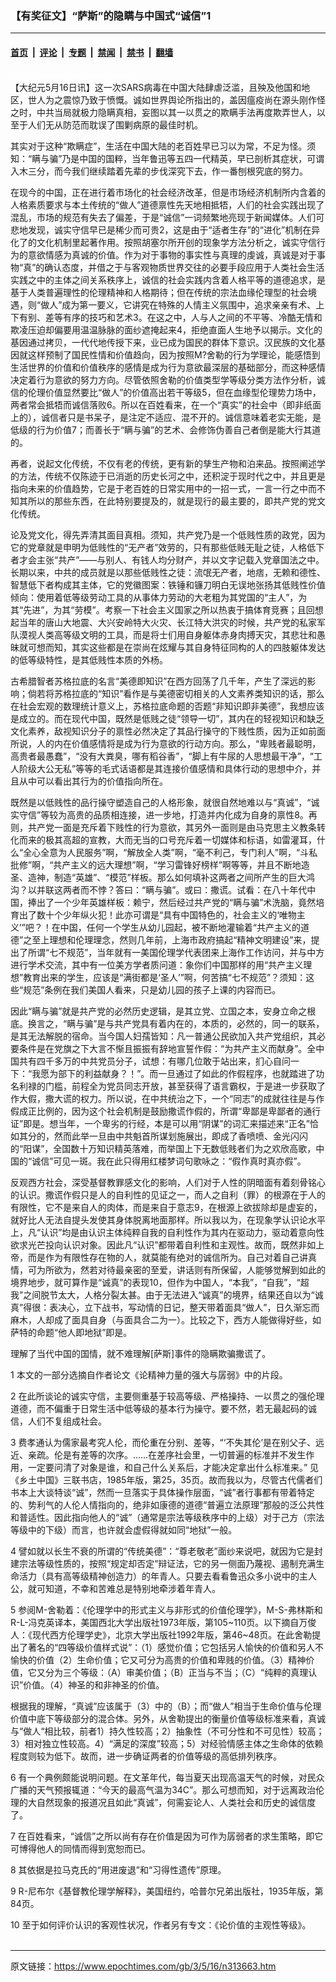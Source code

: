 ### 【有奖征文】“萨斯”的隐瞒与中国式“诚信”1

---

#### [首页](../../../..?n313663) &nbsp;|&nbsp; [评论](../../../../../epoch-comment?n313663) &nbsp;|&nbsp; [专题](../../../../../epoch-special?n313663) &nbsp;|&nbsp; [禁闻](../../../../../epoch-news?n313663) &nbsp;|&nbsp; [禁书](../../../../../books?n313663) &nbsp;|&nbsp; [翻墙](https://github.com/gfw-breaker/nogfw/blob/master/README.md?n313663)


<div class="post_content" id="artbody" itemprop="articleBody">
 <!-- article content begin -->
 <p>
  <font color="#ffffff">
   (http://www.epochtimes.com)
  </font>
  <br/>
  【大纪元5月16日讯】这一次SARS病毒在中国大陆肆虐泛滥，且殃及他国和地区，世人为之震惊乃致于愤慨。诚如世界舆论所指出的，盖因瘟疫尚在源头刚作怪之时，中共当局就极力隐瞒真相，妄图以其一以贯之的欺瞒手法再度欺弄世人，以至于人们无从防范而耽误了围剿病原的最佳时机。
 </p>
 <p>
  其实对于这种“欺瞒症”，生活在中国大陆的老百姓早已习以为常，不足为怪。须知：“瞒与骗”乃是中国的国粹，当年鲁迅等五四一代精英，早已剖析其症状，可谓入木三分，而今我们继续踏着先辈的步伐深究下去，作一番刨根究底的努力。
 </p>
 <p>
  在现今的中国，正在进行着市场化的社会经济改革，但是市场经济机制所内含着的人格素质要求与本土传统的“做人”道德禀性先天地相抵牾，人们的社会实践出现了混乱，市场的规范有失去了偏差，于是“诚信”一词频繁地亮现于新闻媒体。人们可悲地发现，诚实守信早已是稀少而可贵2，这是由于“适者生存”的“进化”机制在异化了的文化机制里起著作用。按照胡塞尔所开创的现象学方法分析之，诚实守信行为的意欲情感为真诚的价值。作为对于事物的事实性与真理的虔诚，真诚是对于事物“真”的确认态度，并借之于与客观物质世界交往的必要手段应用于人类社会生活实践之中的主体之间关系秩序上，诚信的社会实践内含着人格平等的道德追求，是基于人类普遍理性的伦理精神和人格期待；但在传统的宗法血缘伦理型的社会境遇，则“做人”成为第一要义，它讲究在特殊的人情主义氛围中，追求亲亲有术、上下有别、差等有序的技巧和艺术3。在这之中，人与人之间的不平等、冷酷无情和欺凌压迫却偏要用温温脉脉的面纱遮掩起来4，拒绝直面人生地予以揭示。文化的基因通过拷贝，一代代地传授下来，业已成为国民的群体下意识。汉民族的文化基因就这样预制了国民性情和价值趋向，因为按照M?舍勒的行为学理论，能感悟到生活世界的价值和价值秩序的感情是成为行为意欲最深层的基础部分，而这种感情决定着行为意欲的努力方向。尽管依照舍勒的价值类型学等级分类方法作分析，诚信的伦理价值显然要比“做人”的价值高出若干等级5，但在血缘型伦理势力场中，两者常会抵牾而诚信落败6。所以在百姓看来，在一个“真实”的社会中（即非纸面上的），诚信者只是书呆子，是注定不适应、混不开的。诚信意味着老实无能，是低级的行为价值7；而善长于“瞒与骗”的艺术、会修饰伪善自己者倒是能大行其道的。
 </p>
 <p>
  再者，说起文化传统，不仅有老的传统，更有新的孳生产物和泊来品。按照阐述学的方法，传统不仅陈迹于已消逝的历史长河之中，还积淀于现时代之中，并且更是指向未来的价值趋势，它是于老百姓的日常实用中的一招一式，一言一行之中而不知其所以的那些东西，在此特别要提及的，就是现行的最主要的，即共产党的党文化传统。
 </p>
 <p>
  论及党文化，得先弄清其面目真相。须知，共产党乃是一个低贱性质的政党，因为它的党章就是申明为低贱性的“无产者”效劳的，只有那些低贱无耻之徒，人格低下者才会主张“共产”——与别人、有钱人均分财产，并以文字记载入党章国法之中。长期以来，中共的成员就是以那些低贱性之徒：流氓无产者，地痞，无赖和德性、智慧低下者构成其主体，它的党徽图案：铁锤和镰刀明白无误地张扬其低贱性价值倾向：使用着低等级劳动工具的从事体力劳动的大老粗为其党国的“主人”，为其“先进”，为其“劳模”。考察一下社会主义国家之所以热衷于搞体育竞赛；且回想起当年的唐山大地震、大兴安岭特大火灾、长江特大洪灾的时候，共产党的私家军队漠视人类高等级文明的工具，而是将士们用自身躯体赤身肉搏天灾，其悲壮和愚昧就可想而知，其实这些都是在崇尚在炫耀与其自身特征同构的人的四肢躯体发达的低等级特性，是其低贱性本质的外杨。
 </p>
 <p>
  古希腊智者苏格拉底的名言“美德即知识”在西方回荡了几千年，产生了深远的影响；倘若将苏格拉底的“知识”看作是与美德密切相关的人文素养类知识的话，那么在社会宏观的数理统计意义上，苏格拉底命题的否题“非知识即非美德”，我想应该是成立的。而在现代中国，既然是低贱之徒“领导一切”，其内在的轻视知识和缺乏文化素养，敌视知识分子的禀性必然决定了其品行操守的下贱性质，因为正如前面所说，人的内在价值感情将是成为行为意欲的行动方向。那么，“卑贱者最聪明，高贵者最愚蠢”，“没有大粪臭，哪有稻谷香”，“脚上有牛尿的人思想最干净”，“工人阶级大公无私”等等的毛式话语都是其连接价值感情和具体行动的思想中介，并且从中可以看出其行为的价值指向所在。
 </p>
 <p>
  既然是以低贱性的品行操守塑造自己的人格形象，就很自然地难以与“真诚”，“诚实守信”等较为高贵的品质相连接，进一步地，打造并内化成为自身的禀性8。再则，共产党一面是充斥着下贱性的行为意欲，其另外一面则是由马克思主义教条转化而来的极其高超的宣教，大而无当的口号充斥着一切媒体和标语，如雷灌耳，什么“全心全意为人民服务”啊，“解放全人类”啊，“毫不利己，专门利人”啊，“斗私批修”啊，“共产主义的远大理想”啊，“学习雷锋好榜样”啊等等，并且不断地造圣、造神，制造“英雄”、“模范”样板。那么如何填补这两者之间所产生的巨大鸿沟？以并联这两者而不悖？答曰：“瞒与骗”。或曰：撒谎。试看：在八十年代中国，捧出了一个少年英雄样板：赖宁，然后经过共产党的“瞒与骗”术洗脑，竟然培育出了数十个少年纵火犯！此亦可谓是“具有中国特色的，社会主义的‘唯物主义’”吧？！在中国，任何一个学生从幼儿园起，被不断地灌输着“共产主义的道德”之至上理想和伦理理念，然则几年前，上海市政府搞起“精神文明建设”来，提出了所谓“七不规范”，当年就有一美国伦理学代表团来上海作工作访问，并与中方进行学术交流，其中有一位美方学者质问道：象你们中国那样的用“共产主义理想”教育出来的学生，应该是“满街都是‘圣人’”啊，何苦搞“七不规范”？须知：这些“规范”条例在我们美国人看来，只是幼儿园的孩子上课的内容而已。
 </p>
 <p>
  因此“瞒与骗”就是共产党的必然历史逻辑，是其立党、立国之本，安身立命之根底。换言之，“瞒与骗”是与共产党具有着内在的，本质的，必然的，同一的联系，是其无法解脱的宿命。当今国人妇孺皆知：凡一普通公民欲加入共产党组织，其必要条件是在党旗之下大言不惭且振振有辞地宣誓作假：“为共产主义而献身”。全中国共有四千多万的中共党员分子，试想：有哪几位敢于站出来，扪心自问一下：“我愿为部下的利益献身？！”。而一旦通过了如此的作假程序，也就踏进了功名利禄的门槛，前程全为党员同志开放，甚至获得了语言霸权，于是进一步获取了作大假，撒大谎的权力。所以说，在中共统治之下，一个“同志”的成就往往是与作假成正比例的，因为这个社会机制是鼓励撒谎作假的，所谓“卑鄙是卑鄙者的通行证”即是。想当年，一个卑劣的行经，本是可以用“阴谋”的词汇来描述来“正名”恰如其分的，然而此举一旦由中共魁首所谋划施展出，即成了香喷喷、金光闪闪的“阳谋”，全国数十万知识精英落难，而举国上下无数低贱者们为之欢欣高歌，中国的“诚信”可见一斑。我在此只得用红楼梦词句歌咏之：“假作真时真亦假”。
 </p>
 <p>
  反观西方社会，深受基督教罪感文化的影响，人们对于人性的阴暗面有着刻骨铭心的认识。撒谎作假只是人的自利性的见证之一，而人之自利（罪）的根源在于人的有限性，它不是来自人的肉体，而是来自于意志9，在根源上欲拔除却是虚妄的，就好比人无法自提头发使其身体脱离地面那样。所以我以为，在现象学认识论水平上，凡“认识”均是由认识主体纯粹自我的自利性作为其内在驱动力，驱动着意向性欲求光芒投向认识对象。因此凡“认识”都带着自利性和主观性。故而，既然非如上帝，而是作为有限性存在物的人，就莫能有绝对的诚信所为。自己对着自己讲真情，可为所欲为，然若对待最亲密的至爱，讲话则有所保留，人能够觉解到如此的境界地步，就可算作是“诚真”的表现10，但作为中国人，“本我”，“自我”，“超我”之间脱节太大，人格分裂太甚。由于无法进入“诚真”的境界，结果还自以为“诚真”得很：表决心，立下战书，写动情的日记，整天带着面具“做人”，日久渐忘而麻木，人却成了面具自身（与面具合二为一）。比较之下，西方人能做得好些，如萨特的命题“他人即地狱”即是。
 </p>
 <p>
  理解了当代中国的国情，就不难理解[萨斯]事件的隐瞒欺骗撒谎了。
 </p>
 <p>
  1 本文的一部分选摘自作者论文《论精神力量的强大与孱弱》中的片段。
 </p>
 <p>
  2 在此所谈论的诚实守信，主要侧重基于较高等级、严格操持、一以贯之的强伦理道德，而不偏重于日常生活中低等级的基本行为操守。要不然，若无最起码的诚信，人们不复组成社会。
 </p>
 <p>
  3 费孝通认为儒家最考究人伦，而伦重在分别、差等，“‘不失其伦’是在别父子、远近、亲疏。伦是有差等的次序。……在差序社会里，一切普遍的标准并不发生作用，一定要问清了对象是谁，和自己什么关系后，才能决定拿出什么标准来。” 见《乡土中国》三联书店，1985年版，第25，35页。故而我以为，尽管古代儒者们书本上大谈特谈“诚”，然而一旦落实于具体操作层面，“诚”者行事都有带着特定的、势利气的人伦人情指向的，绝非如康德的道德“普遍立法原理”那般的泛公共性和普适性。因此指向他人的“诚”（通常是宗法等级秩序中的上级）对于己方（宗法等级中的下级）而言，也许就会虚假得就如同“地狱”一般。
 </p>
 <p>
  4 譬如就以长生不衰的所谓的“传统美德”：“尊老敬老”面纱来说吧，就因为它是封建宗法等级性质的，按照“规定却否定”辩证法，它的另一侧面乃蔑视、遏制充满生命活力（具有高等级精神创造力）的年青人。只要去看看鲁迅众多小说中的主人公，就可知道，不幸和苦难总是特别地牵涉着年青人。
 </p>
 <p>
  5 参阅M-舍勒着：《伦理学中的形式主义与非形式的价值伦理学》，M-S-弗林斯和R-L-冯克英译本，美国西北大学出版社1973年版，第105~110页。以下摘自万俊人：《现代西方伦理学史》，北京大学出版社1992年版，第46~48页。在此舍勒提出了著名的“四等级价值样式说”：（1）感觉价值；它包括另人愉快的价值和另人不愉快的价值（2）生命价值；它又可分为高贵的价值和卑贱的价值。（3）精神价值，它又分为三个等级：（A）审美价值；（B）正当与不当；（C）“纯粹的真理认识”价值。（4）神圣的和非神圣的价值。
 </p>
 <p>
  根据我的理解，“真诚”应该属于（3）中的（B）；而“做人”相当于生命价值与伦理价值中底下等级部分的混合体。另外，从舍勒提出的衡量价值等级标准来看，真诚与“做人“相比较，前者1）持久性较高；2）抽象性（不可分性和不可见性）较高；3）相对独立性较高。4）“满足的深度”较高；5）对经验情感主体之生命体的依赖程度则较为低下。故而，进一步确证两者的价值等级的高低排列秩序。
 </p>
 <p>
  6 有一个典例颇能说明问题。在文革年代，每当夏天出现高温天气的时候，对民众广播的天气预报辄道：“今天的最高气温为34C”。那么可想而知，对于远离政治伦理的大自然现象的报道况且如此“真诚”，何需妄论人、人类社会和历史的诚信度了。
 </p>
 <p>
  7 在百姓看来，“诚信”之所以尚有存在价值是因为可作为孱弱者的求生策略，即它可博得他人的同情而得到宽恕而已。
 </p>
 <p>
  8 其依据是拉马克氏的“用进废退”和“习得性遗传”原理。
 </p>
 <p>
  9 R-尼布尔《基督教伦理学解释》，美国纽约，哈普尔兄弟出版社，1935年版，第84页。
 </p>
 <p>
  10 至于如何评价认识的客观性状况，作者另有专文：《论价值的主观性等级》。
  <font color="#ffffff">
   (http://www.dajiyuan.com)
  </font>
 </p>
 <!-- article content end -->
 <div id="below_article_ad">
 </div>
</div>


---

原文链接：https://www.epochtimes.com/gb/3/5/16/n313663.htm